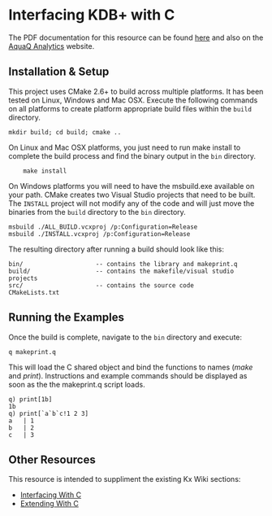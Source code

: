 # Interfacing KDB+ with C

The PDF documentation for this resource can be found [here][gitpdfdoc] and also on the [AquaQ Analytics][aquaqresources]
website.

Installation & Setup
--------------------

This project uses CMake 2.6+ to build across multiple platforms. It has been tested on Linux,
Windows and Mac OSX. Execute the following commands on all platforms to create platform
appropriate build files within the `build` directory.

    mkdir build; cd build; cmake ..

On Linux and Mac OSX platforms, you just need to run make install to complete the build process
and find the binary output in the `bin` directory.

        make install

On Windows platforms you will need to have the msbuild.exe available on your path. CMake creates
two Visual Studio projects that need to be built. The `INSTALL` project will not modify any of the
code and will just move the binaries from the `build` directory to the `bin` directory.

    msbuild ./ALL_BUILD.vcxproj /p:Configuration=Release
    msbuild ./INSTALL.vcxproj /p:Configuration=Release

The resulting directory after running a build should look like this:

    bin/                    -- contains the library and makeprint.q
    build/                  -- contains the makefile/visual studio projects
    src/                    -- contains the source code
    CMakeLists.txt

Running the Examples
--------------------

Once the build is complete, navigate to the `bin` directory and execute:

    q makeprint.q

This will load the C shared object and bind the functions to names (*make* and *print*). Instructions
and example commands should be displayed as soon as the the makeprint.q script loads.

    q) print[1b]
    1b
    q) print[`a`b`c!1 2 3]
    a   | 1
    b   | 2
    c   | 3

Other Resources
---------------

This resource is intended to suppliment the existing Kx Wiki sections:

* [Interfacing With C][kxwikiinterface]
* [Extending With C][kxwikiextend]

[aquaqwebsite]: http://www.aquaq.co.uk  "AquaQ Analytics Website"
[aquaqresources]: http://www.aquaq.co.uk/resources "AquaQ Analytics Website Resources"
[gitpdfdoc]: https://github.com/markrooney/kdb-c-interface/blob/master/docs/InterfacingWithC.pdf
[kxwikiinterface]: http://code.kx.com/wiki/Cookbook/InterfacingWithC "Kx Wiki Interfacing with C"
[kxwikiextend]: http://code.kx.com/wiki/Cookbook/ExtendingWithC "Kx Wiki Extending with C"